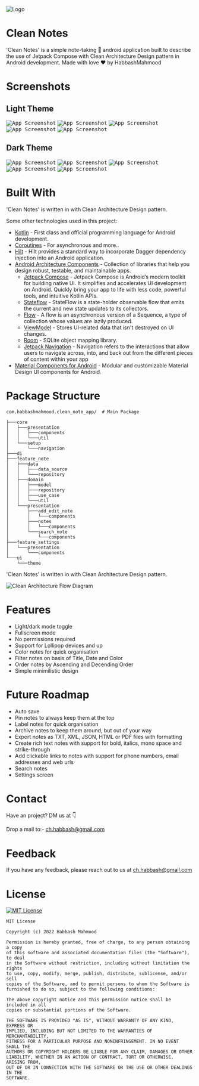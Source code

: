 
![Logo](https://github.com/HabbashMahmood/CleanNotes/blob/master/screenshots/app_icon.png?raw=true)

# Clean Notes

'Clean Notes' is a simple note-taking 📝 android application built to describe the use of Jetpack Compose with Clean Architecture Design pattern in Android development. Made with love ❤️ by HabbashMahmood

# Screenshots

## Light Theme

<kbd>![App Screenshot](https://github.com/HabbashMahmood/CleanNotes/blob/master/screenshots/Light%20Mode/Spash%20Screen.png?raw=true)</kbd>
<kbd>![App Screenshot](https://github.com/HabbashMahmood/CleanNotes/blob/master/screenshots/Light%20Mode/Landing%20Screen.png?raw=true)</kbd>
<kbd>![App Screenshot](https://github.com/HabbashMahmood/CleanNotes/blob/master/screenshots/Light%20Mode/Landing%20Screen%20Filled.png?raw=true)</kbd>
<kbd>![App Screenshot](https://github.com/HabbashMahmood/CleanNotes/blob/master/screenshots/Light%20Mode/New%20Note%20Screen.png?raw=true)</kbd>
<kbd>![App Screenshot](https://github.com/HabbashMahmood/CleanNotes/blob/master/screenshots/Light%20Mode/Update%20Note%20Screen.png?raw=true)</kbd>

## Dark Theme
<kbd>![App Screenshot](https://github.com/HabbashMahmood/CleanNotes/blob/master/screenshots/Dark%20Mode/Spash%20Screen.png?raw=true)</kbd>
<kbd>![App Screenshot](https://github.com/HabbashMahmood/CleanNotes/blob/master/screenshots/Dark%20Mode/Landing%20Screen.png?raw=true)</kbd>
<kbd>![App Screenshot](https://github.com/HabbashMahmood/CleanNotes/blob/master/screenshots/Dark%20Mode/Landing%20Screen%20Filled.png?raw=true)</kbd>
<kbd>![App Screenshot](https://github.com/HabbashMahmood/CleanNotes/blob/master/screenshots/Dark%20Mode/New%20Note%20Screen.png?raw=true)</kbd>
<kbd>![App Screenshot](https://github.com/HabbashMahmood/CleanNotes/blob/master/screenshots/Dark%20Mode/Update%20Note%20Screen.png?raw=true)</kbd>

# Built With

'Clean Notes' is written in with Clean Architecture Design pattern.

Some other technologies used in this project:

- [Kotlin](https://kotlinlang.org/) - First class and official programming language for Android development.
- [Coroutines](https://kotlinlang.org/docs/reference/coroutines-overview.html) - For asynchronous and more..
- [Hilt](https://dagger.dev/hilt/) - Hilt provides a standard way to incorporate Dagger dependency injection into an Android application.
- [Android Architecture Components](https://developer.android.com/topic/libraries/architecture) - Collection of libraries that help you design robust, testable, and maintainable apps.
  - [Jetpack Compose](https://developer.android.com/jetpack/compose) - Jetpack Compose is Android’s modern toolkit for building native UI. It simplifies and accelerates UI development on Android. Quickly bring your app to life with less code, powerful tools, and intuitive Kotlin APIs. 
  - [Stateflow](https://developer.android.com/kotlin/flow/stateflow-and-sharedflow) - StateFlow is a state-holder observable flow that emits the current and new state updates to its collectors. 
  - [Flow](https://kotlinlang.org/docs/reference/coroutines/flow.html) - A flow is an asynchronous version of a Sequence, a type of collection whose values are lazily produced.
  - [ViewModel](https://developer.android.com/topic/libraries/architecture/viewmodel) - Stores UI-related data that isn't destroyed on UI changes. 
  - [Room](https://developer.android.com/topic/libraries/architecture/room) - SQLite object mapping library.
  - [Jetpack Navigation](https://developer.android.com/guide/navigation) - Navigation refers to the interactions that allow users to navigate across, into, and back out from the different pieces of content within your app
- [Material Components for Android](https://github.com/material-components/material-components-android) - Modular and customizable Material Design UI components for Android.

# Package Structure

```
com.habbashmahmood.clean_note_app/  # Main Package

├───core
│   ├───presentation
│   │   ├───components
│   │   └───util
│   └───setup
│       └───navigation
├───di
├───feature_note
│   ├───data
│   │   ├───data_source
│   │   └───repository
│   ├───domain
│   │   ├───model
│   │   ├───repository
│   │   ├───use_case
│   │   └───util
│   └───presentation
│       ├───add_edit_note
│       │   └───components
│       ├───notes
│       │   └───components
│       └───search_note
│           └───components
├───feature_settings
│   └───presentation
│       └───components
└───ui
    └───theme
```
'Clean Notes' is written in with Clean Architecture Design pattern. 

![Clean Architecture Flow Diagram](https://github.com/HabbashMahmood/CleanNotes/blob/master/screenshots/clean%20architecture%20flow%20diagram.png?raw=true)

# Features

- Light/dark mode toggle
- Fullscreen mode
- No permissions required
- Support for Lollipop devices and up
- Color notes for quick organisation
- Filter notes on basis of Title, Date and Color
- Order notes by Ascending and Decending Order
- Simple minimilistic design

# Future Roadmap

- Auto save
- Pin notes to always keep them at the top
- Label notes for quick organisation
- Archive notes to keep them around, but out of your way
- Export notes as TXT, XML, JSON, HTML or PDF files with formatting
- Create rich text notes with support for bold, italics, mono space and strike-through
- Add clickable links to notes with support for phone numbers, email addresses and web urls
- Search notes
- Settings screen

# Contact
Have an project? DM us at 👇

Drop a mail to:- ch.habbash@gmail.com

# Feedback

If you have any feedback, please reach out to us at ch.habbash@gmail.com


# License

[![MIT License](https://img.shields.io/badge/License-MIT-green.svg)](https://choosealicense.com/licenses/mit/) 

```
MIT License

Copyright (c) 2022 Habbash Mahmood

Permission is hereby granted, free of charge, to any person obtaining a copy
of this software and associated documentation files (the "Software"), to deal
in the Software without restriction, including without limitation the rights
to use, copy, modify, merge, publish, distribute, sublicense, and/or sell
copies of the Software, and to permit persons to whom the Software is
furnished to do so, subject to the following conditions:

The above copyright notice and this permission notice shall be included in all
copies or substantial portions of the Software.

THE SOFTWARE IS PROVIDED "AS IS", WITHOUT WARRANTY OF ANY KIND, EXPRESS OR
IMPLIED, INCLUDING BUT NOT LIMITED TO THE WARRANTIES OF MERCHANTABILITY,
FITNESS FOR A PARTICULAR PURPOSE AND NONINFRINGEMENT. IN NO EVENT SHALL THE
AUTHORS OR COPYRIGHT HOLDERS BE LIABLE FOR ANY CLAIM, DAMAGES OR OTHER
LIABILITY, WHETHER IN AN ACTION OF CONTRACT, TORT OR OTHERWISE, ARISING FROM,
OUT OF OR IN CONNECTION WITH THE SOFTWARE OR THE USE OR OTHER DEALINGS IN THE
SOFTWARE.
```
